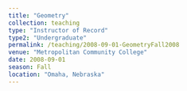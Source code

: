 ```yaml
---
title: "Geometry"
collection: teaching
type: "Instructor of Record"
type2: "Undergraduate"
permalink: /teaching/2008-09-01-GeometryFall2008
venue: "Metropolitan Community College"
date: 2008-09-01
season: Fall
location: "Omaha, Nebraska"
---
```

